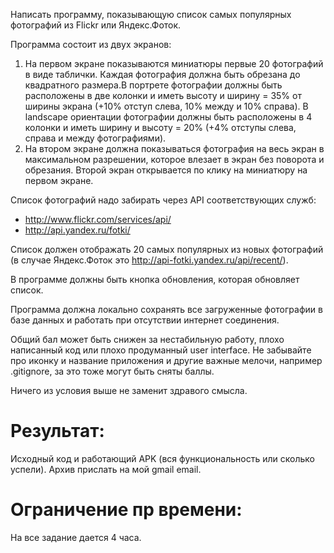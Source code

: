 Написать программу, показывающую список самых популярных фотографий из Flickr или Яндекс.Фоток.
 
Программа состоит из двух экранов:
 
1. На первом экране показываются миниатюры первые 20 фотографий в виде таблички. Каждая фотография должна быть обрезана до квадратного размера.В портрете фотографии должны быть расположены в две колонки и иметь высоту и ширину = 35% от ширины экрана (+10% отступ слева, 10% между и 10% справа). В landscape ориентации фотографии должны быть расположены в 4 колонки и иметь ширину и высоту = 20% (+4% отступы слева, справа и между фотографиями).
2. На втором экране должна показываться фотография на весь экран в максимальном разрешении, которое влезает в экран без поворота и обрезания. Второй экран открывается по клику на миниатюру на первом экране.
 
Список фотографий надо забирать через API соответствующих служб:
 - http://www.flickr.com/services/api/
 - http://api.yandex.ru/fotki/
 
Список должен отображать 20 самых популярных из новых фотографий (в случае Яндекс.Фоток это http://api-fotki.yandex.ru/api/recent/).
 
В программе должны быть кнопка обновления, которая обновляет список.
 
Программа должна локально сохранять все загруженные фотографии в базе данных и работать при отсутствии интернет соединения.
 
Общий бал может быть снижен за нестабильную работу, плохо написанный код или плохо продуманный user interface. Не забывайте про иконку и название приложения и другие важные мелочи, например .gitignore, за это тоже могут быть сняты баллы. 
 
Ничего из условия выше не заменит здравого смысла.

Результат:
=======
Исходный код и работающий APK (вся функциональность или сколько успели). Архив прислать на мой gmail email.

Ограничение пр времени:
=======
На все задание дается 4 часа.
